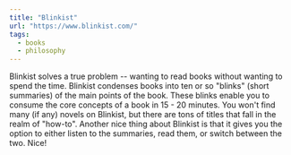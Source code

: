 ```yaml
---
title: "Blinkist"
url: "https://www.blinkist.com/"
tags:
  - books
  - philosophy
---
```


Blinkist solves a true problem -- wanting to read books without wanting to spend the time. Blinkist condenses books into ten or so "blinks" (short summaries) of the main points of the book. These blinks enable you to consume the core concepts of a book in 15 - 20 minutes. You won't find many (if any) novels on Blinkist, but there are tons of titles that fall in the realm of "how-to". Another nice thing about Blinkist is that it gives you the option to either listen to the summaries, read them, or switch between the two. Nice!
